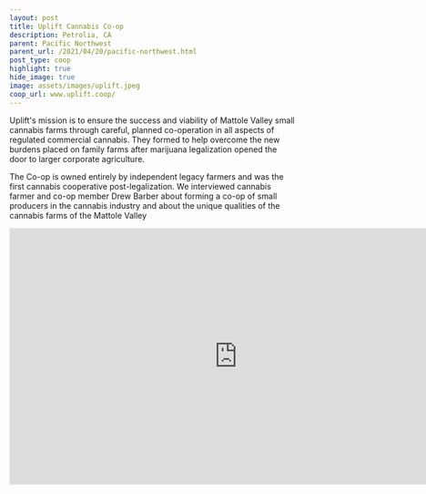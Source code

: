 ```yaml
---
layout: post
title: Uplift Cannabis Co-op
description: Petrolia, CA
parent: Pacific Northwest
parent_url: /2021/04/20/pacific-northwest.html
post_type: coop
highlight: true
hide_image: true
image: assets/images/uplift.jpeg
coop_url: www.uplift.coop/
---
```


Uplift's mission is to ensure the success and viability of Mattole Valley small cannabis farms through careful, planned co-operation in all aspects of regulated commercial cannabis. They formed to help overcome the new burdens placed on family farms after marijuana legalization opened the door to larger corporate agriculture.

The Co-op is owned entirely by independent legacy farmers and was the first cannabis cooperative post-legalization.  We interviewed cannabis farmer and co-op member Drew Barber about forming a co-op of small producers in the cannabis industry and about the unique qualities of the cannabis farms of the Mattole Valley

<div class="iframe-wrapper">
<iframe width="800" height="450" src="https://www.youtube.com/embed/QjmAkPHDJUw" title="YouTube video player" frameborder="0" allow="accelerometer; autoplay; clipboard-write; encrypted-media; gyroscope; picture-in-picture" allowfullscreen></iframe>
</div>